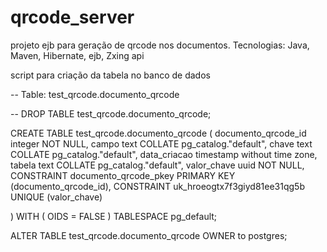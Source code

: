 # qrcode_server
projeto ejb para geração de qrcode nos documentos. 
Tecnologias: Java, Maven, Hibernate, ejb, Zxing api

script para criação da tabela no banco de dados

-- Table: test_qrcode.documento_qrcode

-- DROP TABLE test_qrcode.documento_qrcode;

CREATE TABLE test_qrcode.documento_qrcode
(
    documento_qrcode_id integer NOT NULL,
    campo text COLLATE pg_catalog."default",
    chave text COLLATE pg_catalog."default",
    data_criacao timestamp without time zone,
    tabela text COLLATE pg_catalog."default",
    valor_chave uuid NOT NULL,
    CONSTRAINT documento_qrcode_pkey PRIMARY KEY (documento_qrcode_id),
    CONSTRAINT uk_hroeogtx7f3giyd81ee31qg5b UNIQUE (valor_chave)

)
WITH (
    OIDS = FALSE
)
TABLESPACE pg_default;

ALTER TABLE test_qrcode.documento_qrcode
    OWNER to postgres;
